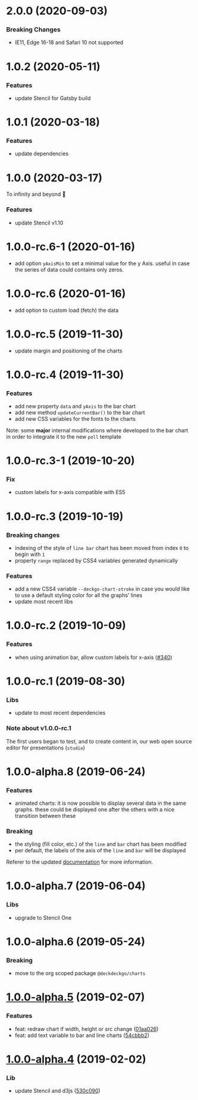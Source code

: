 # 2.0.0 (2020-09-03)

### Breaking Changes

- IE11, Edge 16-18 and Safari 10 not supported

# 1.0.2 (2020-05-11)

### Features

- update Stencil for Gatsby build

# 1.0.1 (2020-03-18)

### Features

- update dependencies

# 1.0.0 (2020-03-17)

To infinity and beyond 🚀

### Features

- update Stencil v1.10

# 1.0.0-rc.6-1 (2020-01-16)

- add option `yAxisMin` to set a minimal value for the y Axis. useful in case the series of data could contains only zeros.

# 1.0.0-rc.6 (2020-01-16)

- add option to custom load (fetch) the data

# 1.0.0-rc.5 (2019-11-30)

- update margin and positioning of the charts

# 1.0.0-rc.4 (2019-11-30)

### Features

- add new property `data` and `yAxis` to the bar chart
- add new method `updateCurrentBar()` to the bar chart
- add new CSS variables for the fonts to the charts

Note: some **major** internal modifications where developed to the bar chart in order to integrate it to the new `poll` template

# 1.0.0-rc.3-1 (2019-10-20)

### Fix

- custom labels for x-axis compatible with ES5

# 1.0.0-rc.3 (2019-10-19)

### Breaking changes

- indexing of the style of `line bar` chart has been moved from index `0` to begin with `1`
- property `range` replaced by CSS4 variables generated dynamically

### Features

- add a new CSS4 variable `--deckgo-chart-stroke` in case you would like to use a default styling color for all the graphs' lines
- update most recent libs

# 1.0.0-rc.2 (2019-10-09)

### Features

- when using animation bar, allow custom labels for x-axis ([#340](https://github.com/deckgo/deckdeckgo/issues/340))

# 1.0.0-rc.1 (2019-08-30)

### Libs

- update to most recent dependencies

### Note about v1.0.0-rc.1

The first users began to test, and to create content in, our web open source editor for presentations (`studio`)

# 1.0.0-alpha.8 (2019-06-24)

### Features

- animated charts: it is now possible to display several data in the same graphs. these could be displayed one after the others with a nice transition between these

### Breaking

- the styling (fill color, etc.) of the `line` and `bar` chart has been modified
- per default, the labels of the axis of the `line` and `bar` will be displayed

Referer to the updated [documentation](https://docs.deckdeckgo.com) for more information.

# 1.0.0-alpha.7 (2019-06-04)

### Libs

- upgrade to Stencil One

# 1.0.0-alpha.6 (2019-05-24)

### Breaking

- move to the org scoped package `@deckdeckgo/charts`

# [1.0.0-alpha.5](https://github.com/fluster/deckdeckgo-charts/compare/v1.0.0-alpha.4...v1.0.0-alpha.5) (2019-02-07)

### Features

- feat: redraw chart if width, height or src change ([01aa026](https://github.com/deckgo/deckdeckgo-charts/commit/01aa026f0ab746684abf1e9e83b975ea15eaaef1))
- feat: add text variable to bar and line charts ([54cbbb2](https://github.com/deckgo/deckdeckgo-charts/commit/54cbbb2a11a4873e9462b48dd41d0fb6985d5ef5))

# [1.0.0-alpha.4](https://github.com/fluster/deckdeckgo-charts/compare/v1.0.0-alpha.3...v1.0.0-alpha.4) (2019-02-02)

### Lib

- update Stencil and d3js ([530c090](https://github.com/deckgo/deckdeckgo-charts/commit/530c090eb85862576758c31886c9d38d1c2c98df))
